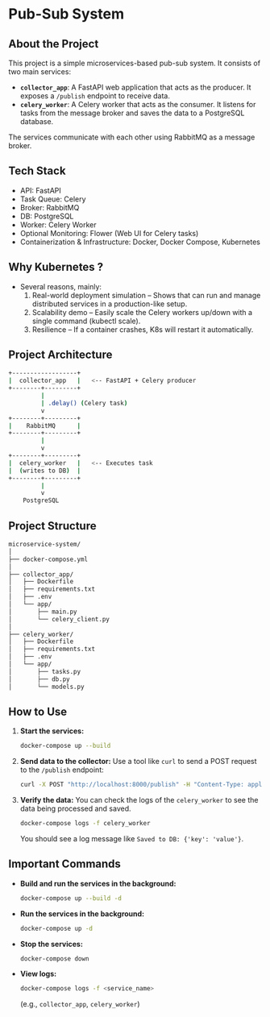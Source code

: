 # Pub-Sub System

## About the Project
This project is a simple microservices-based pub-sub system. It consists of two main services:

- **`collector_app`**: A FastAPI web application that acts as the producer. It exposes a `/publish` endpoint to receive data.
- **`celery_worker`**: A Celery worker that acts as the consumer. It listens for tasks from the message broker and saves the data to a PostgreSQL database.

The services communicate with each other using RabbitMQ as a message broker.

## Tech Stack
- API: FastAPI
- Task Queue: Celery
- Broker: RabbitMQ
- DB: PostgreSQL
- Worker: Celery Worker
- Optional Monitoring: Flower (Web UI for Celery tasks)
- Containerization & Infrastructure: Docker, Docker Compose, Kubernetes

## Why Kubernetes ?
- Several reasons, mainly:
    1.	Real-world deployment simulation – Shows that can run and manage distributed services in a production-like setup.
	2.	Scalability demo – Easily scale the Celery workers up/down with a single command (kubectl scale).
	3.	Resilience – If a container crashes, K8s will restart it automatically.

## Project Architecture
```bash
+------------------+
|  collector_app   |   <-- FastAPI + Celery producer
+--------+---------+
         |
         | .delay() (Celery task)
         v
+--------+---------+
|    RabbitMQ      |
+--------+---------+
         |
         v
+--------+---------+
|  celery_worker   |   <-- Executes task
|  (writes to DB)  |
+--------+---------+
         |
         v
    PostgreSQL
```

## Project Structure
```bash
microservice-system/
│
├── docker-compose.yml
│
├── collector_app/
│   ├── Dockerfile
│   ├── requirements.txt
│   ├── .env
│   └── app/
│       ├── main.py
│       └── celery_client.py
│
├── celery_worker/
│   ├── Dockerfile
│   ├── requirements.txt
│   ├── .env
│   └── app/
│       ├── tasks.py
│       ├── db.py
│       └── models.py
```

## How to Use

1. **Start the services:**
   ```bash
   docker-compose up --build
   ```

2. **Send data to the collector:**
   Use a tool like `curl` to send a POST request to the `/publish` endpoint:
   ```bash
   curl -X POST "http://localhost:8000/publish" -H "Content-Type: application/json" -d '{"key": "value"}'
   ```

3. **Verify the data:**
   You can check the logs of the `celery_worker` to see the data being processed and saved.
   ```bash
   docker-compose logs -f celery_worker
   ```
   You should see a log message like `Saved to DB: {'key': 'value'}`.

## Important Commands
- **Build and run the services in the background:**
  ```bash
  docker-compose up --build -d
  ```
- **Run the services in the background:**
  ```bash
  docker-compose up -d
  ```
- **Stop the services:**
  ```bash
  docker-compose down
  ```
- **View logs:**
  ```bash
  docker-compose logs -f <service_name>
  ```
  (e.g., `collector_app`, `celery_worker`)
